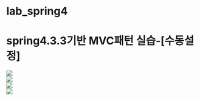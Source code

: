 # lab_spring4

<h1>spring4.3.3기반 MVC패턴 실습-[수동설정]</h1>
<img src="https://raw.githubusercontent.com/slalom0914/lab_spring4/main/images/injection1.gif">
<br/>
<img src="https://raw.githubusercontent.com/slalom0914/lab_spring4/main/images/injection2.gif">
<br/>
<img src="https://raw.githubusercontent.com/slalom0914/lab_spring4/main/images/naming1.gif">
<br/>
<img src="https://raw.githubusercontent.com/slalom0914/lab_spring4/main/images/aop1.gif">
